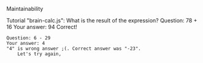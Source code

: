 Maintainability

Tutorial "brain-calc.js":
	What is the result of the expression?
	Question: 78 + 16
	Your answer: 94
	Correct!

	Question: 6 - 29
	Your answer: 4
	"4" is wrong answer ;(. Correct answer was "-23".
        Let's try again,
